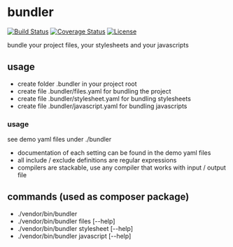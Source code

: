 # bundler

[![Build Status](https://travis-ci.org/elnebuloso/bundler.svg?branch=master)](https://travis-ci.org/elnebuloso/bundler)
[![Coverage Status](https://img.shields.io/coveralls/elnebuloso/bundler.svg)](https://coveralls.io/r/elnebuloso/bundler?branch=master)
[![License](https://poser.pugx.org/elnebuloso/bundler/license.svg)](https://packagist.org/packages/elnebuloso/bundler)

bundle your project files, your stylesheets and your javascripts

## usage

 * create folder .bundler in your project root
 * create file .bundler/files.yaml for bundling the project
 * create file .bundler/stylesheet.yaml for bundling stylesheets
 * create file .bundler/javascript.yaml for bundling javascripts

### usage

see demo yaml files under ./bundler

 * documentation of each setting can be found in the demo yaml files
 * all include / exclude definitions are regular expressions
 * compilers are stackable, use any compiler that works with input / output file

## commands (used as composer package)

 * ./vendor/bin/bundler
 * ./vendor/bin/bundler files [--help]
 * ./vendor/bin/bundler stylesheet [--help]
 * ./vendor/bin/bundler javascript [--help]